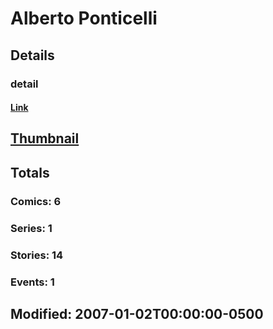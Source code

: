 # Alberto  Ponticelli 
## Details
### detail
#### [Link](http://marvel.com/comics/creators/5068/alberto_ponticelli?utm_campaign=apiRef&utm_source=225578a89fc76f3d20fbffda5d17a88d)
## [Thumbnail](http://i.annihil.us/u/prod/marvel/i/mg/b/40/image_not_available.jpg)
## Totals
### Comics: 6
### Series: 1
### Stories: 14
### Events: 1
## Modified: 2007-01-02T00:00:00-0500